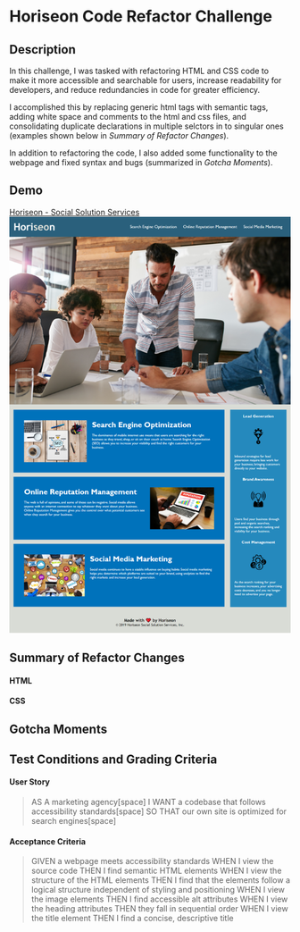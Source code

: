 # Horiseon Code Refactor Challenge
## Description
In this challenge, I was tasked with refactoring HTML and CSS code to make it more accessible and searchable for users, increase readability for developers, and reduce redundancies in code for greater efficiency.

I accomplished this by replacing generic html tags with semantic tags, adding white space and comments to the html and css files, and consolidating duplicate declarations in multiple selctors in to singular ones (examples shown below in *Summary of Refactor Changes*).

In addition to refactoring the code, I also added some functionality to the webpage and fixed syntax and bugs (summarized in *Gotcha Moments*).

## Demo
[Horiseon - Social Solution Services](https://glendonintendo.github.io/challenge1-horiseon-accessibility/)
![Image](assets/images/horiseon-webpage-screenshot.png)

## Summary of Refactor Changes
#### HTML


#### CSS

## Gotcha Moments

## Test Conditions and Grading Criteria
#### User Story
>AS A marketing agency[space]
I WANT a codebase that follows accessibility standards[space]
SO THAT our own site is optimized for search engines[space]

#### Acceptance Criteria
>GIVEN a webpage meets accessibility standards
WHEN I view the source code
THEN I find semantic HTML elements
WHEN I view the structure of the HTML elements
THEN I find that the elements follow a logical structure independent of styling and positioning
WHEN I view the image elements
THEN I find accessible alt attributes
WHEN I view the heading attributes
THEN they fall in sequential order
WHEN I view the title element
THEN I find a concise, descriptive title